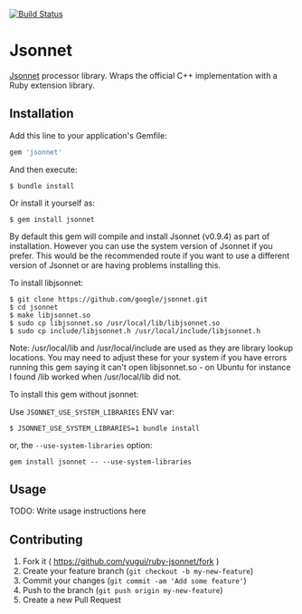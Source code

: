 [![Build Status](https://travis-ci.org/yugui/ruby-jsonnet.svg?branch=master)](https://travis-ci.org/yugui/ruby-jsonnet)

# Jsonnet

[Jsonnet][] processor library.  Wraps the official C++ implementation with a Ruby extension library.

## Installation

Add this line to your application's Gemfile:

```ruby
gem 'jsonnet'
```

And then execute:

```shell
$ bundle install
```

Or install it yourself as:

```shell
$ gem install jsonnet
```

By default this gem will compile and install Jsonnet (v0.9.4) as part of
installation. However you can use the system version of Jsonnet if you prefer.
This would be the recommended route if you want to use a different version
of Jsonnet or are having problems installing this.

To install libjsonnet:

```shell
$ git clone https://github.com/google/jsonnet.git
$ cd jsonnet
$ make libjsonnet.so
$ sudo cp libjsonnet.so /usr/local/lib/libjsonnet.so
$ sudo cp include/libjsonnet.h /usr/local/include/libjsonnet.h
```

Note: /usr/local/lib and /usr/local/include are used as they are library lookup
locations. You may need to adjust these for your system if you have errors
running this gem saying it can't open libjsonnet.so - on Ubuntu for instance
I found /lib worked when /usr/local/lib did not.

To install this gem without jsonnet:

Use `JSONNET_USE_SYSTEM_LIBRARIES` ENV var:

```shell
$ JSONNET_USE_SYSTEM_LIBRARIES=1 bundle install
```

or, the `--use-system-libraries` option:


```shell
gem install jsonnet -- --use-system-libraries
```

## Usage

TODO: Write usage instructions here

## Contributing

1. Fork it ( https://github.com/yugui/ruby-jsonnet/fork )
2. Create your feature branch (`git checkout -b my-new-feature`)
3. Commit your changes (`git commit -am 'Add some feature'`)
4. Push to the branch (`git push origin my-new-feature`)
5. Create a new Pull Request

[Jsonnet]: https://github.com/google/jsonnet
